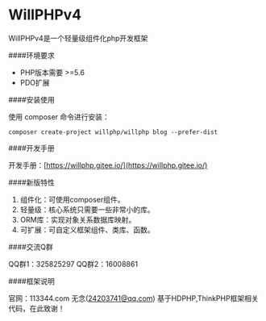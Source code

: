 # WillPHPv4

WillPHPv4是一个轻量级组件化php开发框架

####环境要求

- PHP版本需要 >=5.6
- PDO扩展

####安装使用

使用 composer 命令进行安装：

    composer create-project willphp/willphp blog --prefer-dist


####开发手册

开发手册：[https://willphp.gitee.io/](https://willphp.gitee.io/)

####新版特性

1. 组件化：可使用composer组件。
2. 轻量级：核心系统只需要一些非常小的库。
3. ORM库：实现对象关系数据库映射。
4. 可扩展：可自定义框架组件、类库、函数。

####交流Q群

 QQ群1：325825297  QQ群2：16008861

####框架说明

官网：113344.com 无念(24203741@qq.com) 基于HDPHP,ThinkPHP框架相关代码，在此致谢！
